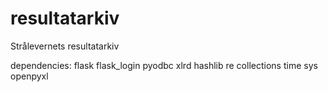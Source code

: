 # resultatarkiv
Strålevernets resultatarkiv

dependencies:
flask
flask_login
pyodbc
xlrd
hashlib
re
collections
time
sys
openpyxl